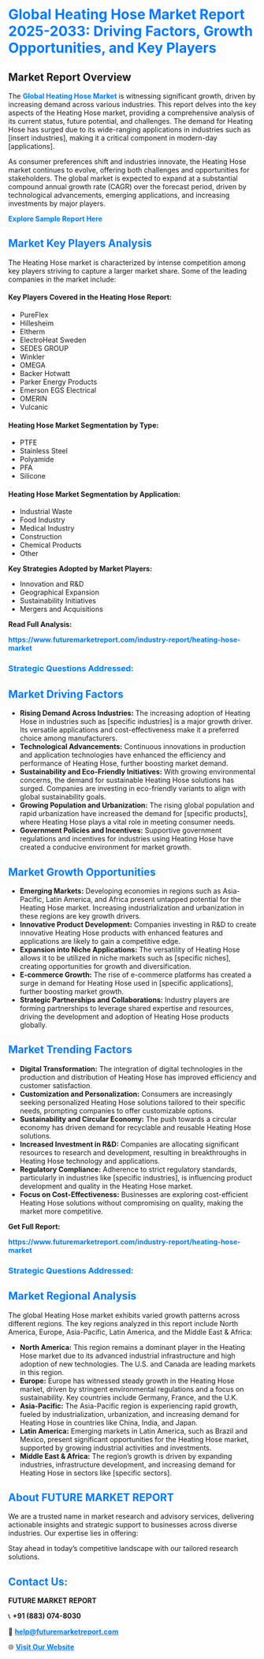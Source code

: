 <h1 style="color: #007BFF;">Global Heating Hose Market Report 2025-2033: Driving Factors, Growth Opportunities, and Key Players</h1>

<section id="overview">
<h2>Market Report Overview</h2>
<p>The <a href="https://www.futuremarketreport.com/industry-report/heating-hose-market" style="color: #007BFF; text-decoration: none;"><strong>Global Heating Hose Market</strong></a> is witnessing significant growth, driven by increasing demand across various industries. This report delves into the key aspects of the Heating Hose market, providing a comprehensive analysis of its current status, future potential, and challenges. The demand for Heating Hose has surged due to its wide-ranging applications in industries such as [insert industries], making it a critical component in modern-day [applications].</p>
<p>As consumer preferences shift and industries innovate, the Heating Hose market continues to evolve, offering both challenges and opportunities for stakeholders. The global market is expected to expand at a substantial compound annual growth rate (CAGR) over the forecast period, driven by technological advancements, emerging applications, and increasing investments by major players.</p>
</section>

<section id="overview">
<p><a href="https://www.futuremarketreport.com/request-sample/reportId=86622" style="color: #007BFF; text-decoration: none;"><strong>Explore Sample Report Here</strong></a></p>
</section>

<section id="key-players">
<h2 style="color: #007BFF;">Market Key Players Analysis</h2>
<p>The Heating Hose market is characterized by intense competition among key players striving to capture a larger market share. Some of the leading companies in the market include:</p>
<h4>Key Players Covered in the Heating Hose Report:</h4>
<ul><li>PureFlex</li><li>Hillesheim</li><li>Eltherm</li><li>ElectroHeat Sweden</li><li>SEDES GROUP</li><li>Winkler</li><li>OMEGA</li><li>Backer Hotwatt</li><li>Parker Energy Products</li><li>Emerson EGS Electrical</li><li>OMERIN</li><li>Vulcanic</li></ul>
<h4>Heating Hose Market Segmentation by Type:</h4>
<ul><li>PTFE</li><li>Stainless Steel</li><li>Polyamide</li><li>PFA</li><li>Silicone</li></ul>

<h4>Heating Hose Market Segmentation by Application:</h4>
<ul><li>Industrial Waste</li><li>Food Industry</li><li>Medical Industry</li><li>Construction</li><li>Chemical Products</li><li>Other</li></ul>
<p><strong>Key Strategies Adopted by Market Players:</strong></p>
<ul>
<li>Innovation and R&D</li>
<li>Geographical Expansion</li>
<li>Sustainability Initiatives</li>
<li>Mergers and Acquisitions</li>
</ul>
</section>

<section>
<p><strong>Read Full Analysis: </strong></p><a href="https://www.futuremarketreport.com/industry-report/heating-hose-market" style="color: #007BFF; text-decoration: none;"><strong>https://www.futuremarketreport.com/industry-report/heating-hose-market</strong></a>
<h3 style="color: #007BFF;">Strategic Questions Addressed:</h3>
</section>

<section id="driving-factors">
<h2 style="color: #007BFF;">Market Driving Factors</h2>
<ul>
<li><strong>Rising Demand Across Industries:</strong> The increasing adoption of Heating Hose in industries such as [specific industries] is a major growth driver. Its versatile applications and cost-effectiveness make it a preferred choice among manufacturers.</li>
<li><strong>Technological Advancements:</strong> Continuous innovations in production and application technologies have enhanced the efficiency and performance of Heating Hose, further boosting market demand.</li>
<li><strong>Sustainability and Eco-Friendly Initiatives:</strong> With growing environmental concerns, the demand for sustainable Heating Hose solutions has surged. Companies are investing in eco-friendly variants to align with global sustainability goals.</li>
<li><strong>Growing Population and Urbanization:</strong> The rising global population and rapid urbanization have increased the demand for [specific products], where Heating Hose plays a vital role in meeting consumer needs.</li>
<li><strong>Government Policies and Incentives:</strong> Supportive government regulations and incentives for industries using Heating Hose have created a conducive environment for market growth.</li>
</ul>
</section>

<section id="growth-opportunities">
<h2 style="color: #007BFF;">Market Growth Opportunities</h2>
<ul>
<li><strong>Emerging Markets:</strong> Developing economies in regions such as Asia-Pacific, Latin America, and Africa present untapped potential for the Heating Hose market. Increasing industrialization and urbanization in these regions are key growth drivers.</li>
<li><strong>Innovative Product Development:</strong> Companies investing in R&D to create innovative Heating Hose products with enhanced features and applications are likely to gain a competitive edge.</li>
<li><strong>Expansion into Niche Applications:</strong> The versatility of Heating Hose allows it to be utilized in niche markets such as [specific niches], creating opportunities for growth and diversification.</li>
<li><strong>E-commerce Growth:</strong> The rise of e-commerce platforms has created a surge in demand for Heating Hose used in [specific applications], further boosting market growth.</li>
<li><strong>Strategic Partnerships and Collaborations:</strong> Industry players are forming partnerships to leverage shared expertise and resources, driving the development and adoption of Heating Hose products globally.</li>
</ul>
</section>

<section id="trending-factors">
<h2 style="color: #007BFF;">Market Trending Factors</h2>
<ul>
<li><strong>Digital Transformation:</strong> The integration of digital technologies in the production and distribution of Heating Hose has improved efficiency and customer satisfaction.</li>
<li><strong>Customization and Personalization:</strong> Consumers are increasingly seeking personalized Heating Hose solutions tailored to their specific needs, prompting companies to offer customizable options.</li>
<li><strong>Sustainability and Circular Economy:</strong> The push towards a circular economy has driven demand for recyclable and reusable Heating Hose solutions.</li>
<li><strong>Increased Investment in R&D:</strong> Companies are allocating significant resources to research and development, resulting in breakthroughs in Heating Hose technology and applications.</li>
<li><strong>Regulatory Compliance:</strong> Adherence to strict regulatory standards, particularly in industries like [specific industries], is influencing product development and quality in the Heating Hose market.</li>
<li><strong>Focus on Cost-Effectiveness:</strong> Businesses are exploring cost-efficient Heating Hose solutions without compromising on quality, making the market more competitive.</li>
</ul>
</section>

<section>
<p><strong>Get Full Report: </strong></p><a href="https://www.futuremarketreport.com/industry-report/heating-hose-market" style="color: #007BFF; text-decoration: none;"><strong>https://www.futuremarketreport.com/industry-report/heating-hose-market</strong></a>
<h3 style="color: #007BFF;">Strategic Questions Addressed:</h3>
</section>


<section id="regional-analysis">
<h2 style="color: #007BFF;">Market Regional Analysis</h2>
<p>The global Heating Hose market exhibits varied growth patterns across different regions. The key regions analyzed in this report include North America, Europe, Asia-Pacific, Latin America, and the Middle East & Africa:</p>
<ul>
<li><strong>North America:</strong> This region remains a dominant player in the Heating Hose market due to its advanced industrial infrastructure and high adoption of new technologies. The U.S. and Canada are leading markets in this region.</li>
<li><strong>Europe:</strong> Europe has witnessed steady growth in the Heating Hose market, driven by stringent environmental regulations and a focus on sustainability. Key countries include Germany, France, and the U.K.</li>
<li><strong>Asia-Pacific:</strong> The Asia-Pacific region is experiencing rapid growth, fueled by industrialization, urbanization, and increasing demand for Heating Hose in countries like China, India, and Japan.</li>
<li><strong>Latin America:</strong> Emerging markets in Latin America, such as Brazil and Mexico, present significant opportunities for the Heating Hose market, supported by growing industrial activities and investments.</li>
<li><strong>Middle East & Africa:</strong> The region’s growth is driven by expanding industries, infrastructure development, and increasing demand for Heating Hose in sectors like [specific sectors].</li>
</ul>
</section>

<footer>
<h2 style="color: #007BFF;">About FUTURE MARKET REPORT</h2>
<p>We are a trusted name in market research and advisory services, delivering actionable insights and strategic support to businesses across diverse industries. Our expertise lies in offering:</p>

<p>Stay ahead in today’s competitive landscape with our tailored research solutions.</p>

<h2 style="color: #007BFF;">Contact Us:</h2>
<p><strong>FUTURE MARKET REPORT</strong></p>
<p>📞 <strong>+91 (883) 074-8030</strong></p>
<p>📧 <strong><a href="mailto:help@futuremarketreport.com" style="color: #007BFF;">help@futuremarketreport.com</a></strong></p>
<p>🌐 <strong><a href="https://www.futuremarketreport.com/" style="color: #007BFF;">Visit Our Website</a></strong></p>
</footer>